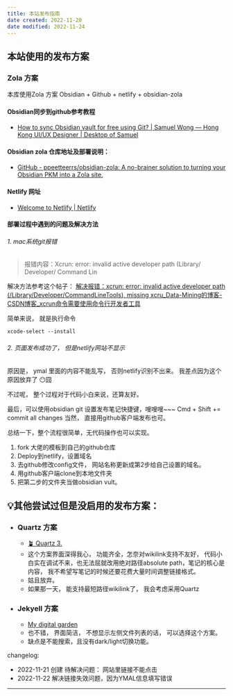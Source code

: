 ```yaml
---
title: 本站发布指南
date created: 2022-11-20
date modified: 2022-11-24
---
```


## 本站使用的发布方案

### Zola 方案
本库使用Zola 方案
Obsidian + Github + netlify + obsidian-zola
#### Obsidian同步到github参考教程
- [How to sync Obsidian vault for free using Git? | Samuel Wong — Hong Kong UI/UX Designer | Desktop of Samuel](https://desktopofsamuel.com/how-to-sync-obsidian-vault-for-free-using-git)

#### Obsidian zola 仓库地址及部署说明：
- [GitHub - ppeetteerrs/obsidian-zola: A no-brainer solution to turning your Obsidian PKM into a Zola site.](https://github.com/ppeetteerrs/obsidian-zola)

#### Netlify 网址
- [Welcome to Netlify | Netlify](https://app.netlify.com/)

#### 部署过程中遇到的问题及解决方法

###### 1. mac系统git报错

> 报错内容：Xcrun: error: invalid active developer path (Library/ Developer/ Command Lin

解决方法参考这个帖子： 
[解决报错：xcrun: error: invalid active developer path (/Library/Developer/CommandLineTools), missing xcru_Data-Mining的博客-CSDN博客_xcrun命令需要使用命令行开发者工具](https://blog.csdn.net/liuzehn/article/details/123892468)

简单来说， 就是执行命令
``` 
xcode-select --install
```

###### 2. 页面发布成功了， 但是netlify网站不显示

原因是， ymal 里面的内容不能乱写， 否则netlify识别不出来。 
我差点因为这个原因放弃了 😶囧


不过呢， 整个过程对于代码小白来说，还算友好。 

最后，可以使用obsidian git 设置发布笔记快捷键，嗖嗖嗖~~~
Cmd + Shift += commit all changes
当然， 直接用github客户端发布也可。 

总结一下，整个流程很简单，无代码操作也可以实现。
1.  fork 大佬的模板到自己的github仓库
2. Deploy到netlify，设置域名
3. 去github修改config文件， 网站名称更新成第2步给自己设置的域名。 
4. 用github客户端clone到本地文件夹
5. 把第二步的文件夹当做obsidian vult。 


## 💡其他尝试过但是没启用的发布方案：

- ###  Quartz 方案
	* [🪴 Quartz 3.](https://quartz.jzhao.xyz/)
	* 这个方案界面深得我心， 功能齐全，怎奈对wikilink支持不友好， 代码小白实在调试不来，也无法屈就改用绝对路径absolute path，笔记的核心是内容， 我不希望写笔记的时候还要花费大量时间调整链接格式。 
	* 姑且放弃。 
	* 如果那一天， 能支持最短路径wikilink了， 我会考虑采用Quartz
- ### Jekyell 方案
	- [My digital garden](https://digital-garden-jekyll-template.netlify.app/)
	- 也不错， 界面简洁， 不想显示左侧文件列表的话， 可以选择这个方案。 
	- 缺点是不能搜索，且没有dark/light切换功能。 


changelog: 
- 2022-11-21 创建 待解决问题： 网站里链接不能点击
- 2022-11-22 解决链接失效问题，因为YMAL信息填写错误


---
